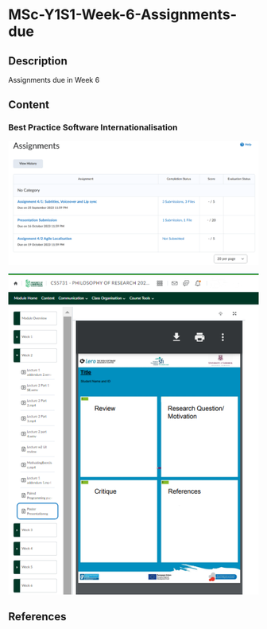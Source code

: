# MSc-Y1S1-Week-6-Assignments-due

## Description
Assignments due in Week 6

## Content

### Best Practice Software Internationalisation

[![Screenshot-2023-10-16-122607-Assignment-Internationalisation.png](https://github.com/CoderSales/MSc-Y1S1-Week-6-Assignments-due/blob/main/static/images/Screenshot-2023-10-16-122607-Assignment-Internationalisation.png)](https://learn.ul.ie/d2l/lms/dropbox/user/folders_list.d2l?ou=10835&isprv=0)

[![Screenshot-2023-10-16-124913-Philosophy-of-Research-Poster-Template-v2.png](https://github.com/CoderSales/MSc-Y1S1-Week-6-Assignments-due/blob/main/static/images/Screenshot-2023-10-16-124913-Philosophy-of-Research-Poster-Template-v2.png)](https://learn.ul.ie/d2l/le/lessons/10809/topics/455727)



## References
